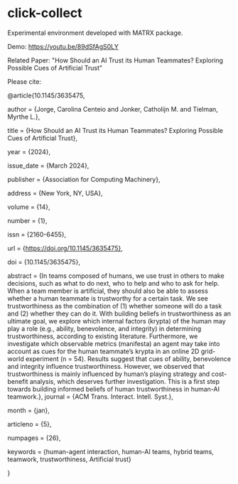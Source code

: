 # click-collect

Experimental environment developed with MATRX package.


Demo: https://youtu.be/89dSfAgS0LY


Related Paper: "How Should an AI Trust its Human Teammates? Exploring Possible Cues of Artificial Trust"

Please cite:

@article{10.1145/3635475,

author = {Jorge, Carolina Centeio and Jonker, Catholijn M. and Tielman, Myrthe L.},

title = {How Should an AI Trust its Human Teammates? Exploring Possible Cues of Artificial Trust},

year = {2024},

issue_date = {March 2024},

publisher = {Association for Computing Machinery},

address = {New York, NY, USA},

volume = {14},

number = {1},

issn = {2160-6455},

url = {https://doi.org/10.1145/3635475},

doi = {10.1145/3635475},

abstract = {In teams composed of humans, we use trust in others to make decisions, such as what to do next, who to help and who to ask for help. When a team member is artificial, they should also be able to assess whether a human teammate is trustworthy for a certain task. We see trustworthiness as the combination of (1) whether someone will do a task and (2) whether they can do it. With building beliefs in trustworthiness as an ultimate goal, we explore which internal factors (krypta) of the human may play a role (e.g., ability, benevolence, and integrity) in determining trustworthiness, according to existing literature. Furthermore, we investigate which observable metrics (manifesta) an agent may take into account as cues for the human teammate’s krypta in an online 2D grid-world experiment (n = 54). Results suggest that cues of ability, benevolence and integrity influence trustworthiness. However, we observed that trustworthiness is mainly influenced by human’s playing strategy and cost-benefit analysis, which deserves further investigation. This is a first step towards building informed beliefs of human trustworthiness in human-AI teamwork.},
journal = {ACM Trans. Interact. Intell. Syst.},

month = {jan},

articleno = {5},

numpages = {26},

keywords = {human-agent interaction, human-AI teams, hybrid teams, teamwork, trustworthiness, Artificial trust}

}
